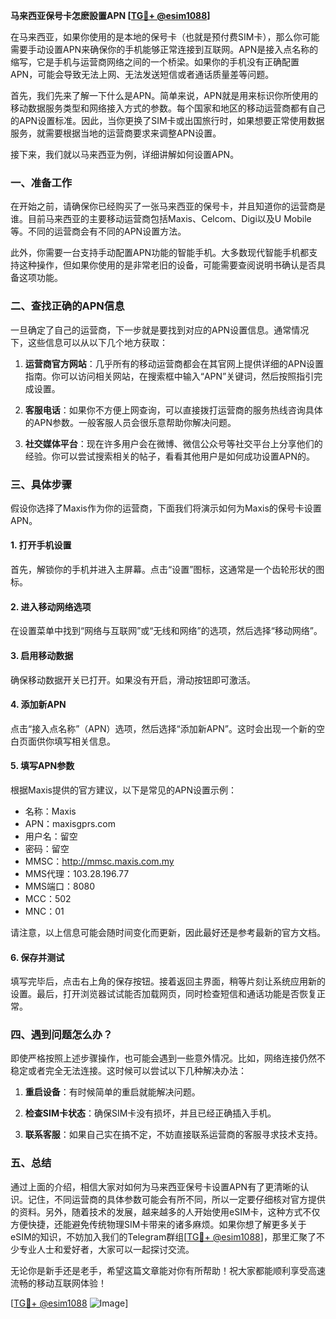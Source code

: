 **马来西亚保号卡怎麽設置APN [[TG💪+ @esim1088](https://t.me/s/esim1088)]**

在马来西亚，如果你使用的是本地的保号卡（也就是预付费SIM卡），那么你可能需要手动设置APN来确保你的手机能够正常连接到互联网。APN是接入点名称的缩写，它是手机与运营商网络之间的一个桥梁。如果你的手机没有正确配置APN，可能会导致无法上网、无法发送短信或者通话质量差等问题。

首先，我们先来了解一下什么是APN。简单来说，APN就是用来标识你所使用的移动数据服务类型和网络接入方式的参数。每个国家和地区的移动运营商都有自己的APN设置标准。因此，当你更换了SIM卡或出国旅行时，如果想要正常使用数据服务，就需要根据当地的运营商要求来调整APN设置。

接下来，我们就以马来西亚为例，详细讲解如何设置APN。

### 一、准备工作

在开始之前，请确保你已经购买了一张马来西亚的保号卡，并且知道你的运营商是谁。目前马来西亚的主要移动运营商包括Maxis、Celcom、Digi以及U Mobile等。不同的运营商会有不同的APN设置方法。

此外，你需要一台支持手动配置APN功能的智能手机。大多数现代智能手机都支持这种操作，但如果你使用的是非常老旧的设备，可能需要查阅说明书确认是否具备这项功能。

### 二、查找正确的APN信息

一旦确定了自己的运营商，下一步就是要找到对应的APN设置信息。通常情况下，这些信息可以从以下几个地方获取：

1. **运营商官方网站**：几乎所有的移动运营商都会在其官网上提供详细的APN设置指南。你可以访问相关网站，在搜索框中输入“APN”关键词，然后按照指引完成设置。
   
2. **客服电话**：如果你不方便上网查询，可以直接拨打运营商的服务热线咨询具体的APN参数。一般客服人员会很乐意帮助你解决问题。

3. **社交媒体平台**：现在许多用户会在微博、微信公众号等社交平台上分享他们的经验。你可以尝试搜索相关的帖子，看看其他用户是如何成功设置APN的。

### 三、具体步骤

假设你选择了Maxis作为你的运营商，下面我们将演示如何为Maxis的保号卡设置APN。

#### 1. 打开手机设置

首先，解锁你的手机并进入主屏幕。点击“设置”图标，这通常是一个齿轮形状的图标。

#### 2. 进入移动网络选项

在设置菜单中找到“网络与互联网”或“无线和网络”的选项，然后选择“移动网络”。

#### 3. 启用移动数据

确保移动数据开关已打开。如果没有开启，滑动按钮即可激活。

#### 4. 添加新APN

点击“接入点名称”（APN）选项，然后选择“添加新APN”。这时会出现一个新的空白页面供你填写相关信息。

#### 5. 填写APN参数

根据Maxis提供的官方建议，以下是常见的APN设置示例：

- 名称：Maxis
- APN：maxisgprs.com
- 用户名：留空
- 密码：留空
- MMSC：http://mmsc.maxis.com.my
- MMS代理：103.28.196.77
- MMS端口：8080
- MCC：502
- MNC：01

请注意，以上信息可能会随时间变化而更新，因此最好还是参考最新的官方文档。

#### 6. 保存并测试

填写完毕后，点击右上角的保存按钮。接着返回主界面，稍等片刻让系统应用新的设置。最后，打开浏览器试试能否加载网页，同时检查短信和通话功能是否恢复正常。

### 四、遇到问题怎么办？

即使严格按照上述步骤操作，也可能会遇到一些意外情况。比如，网络连接仍然不稳定或者完全无法连接。这时候可以尝试以下几种解决办法：

1. **重启设备**：有时候简单的重启就能解决问题。
   
2. **检查SIM卡状态**：确保SIM卡没有损坏，并且已经正确插入手机。

3. **联系客服**：如果自己实在搞不定，不妨直接联系运营商的客服寻求技术支持。

### 五、总结

通过上面的介绍，相信大家对如何为马来西亚保号卡设置APN有了更清晰的认识。记住，不同运营商的具体参数可能会有所不同，所以一定要仔细核对官方提供的资料。另外，随着技术的发展，越来越多的人开始使用eSIM卡，这种方式不仅方便快捷，还能避免传统物理SIM卡带来的诸多麻烦。如果你想了解更多关于eSIM的知识，不妨加入我们的Telegram群组[[TG💪+ @esim1088](https://t.me/s/esim1088)]，那里汇聚了不少专业人士和爱好者，大家可以一起探讨交流。

无论你是新手还是老手，希望这篇文章能对你有所帮助！祝大家都能顺利享受高速流畅的移动互联网体验！

[[TG💪+ @esim1088](https://t.me/s/esim1088) ![Image](https://i.postimg.cc/4NQfJmqS/Snipaste-2025-05-13-00-14-12.png)]